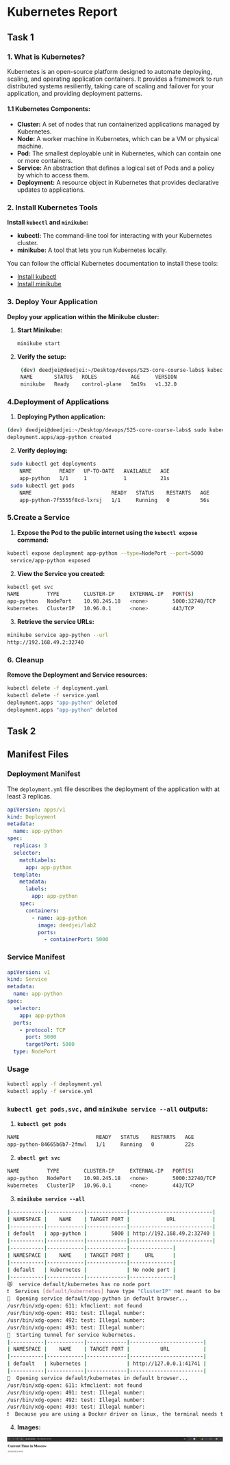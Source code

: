
# Kubernetes Report

## Task 1
### 1. What is Kubernetes?

Kubernetes is an open-source platform designed to automate deploying, scaling, and operating application containers. It provides a framework to run distributed systems resiliently, taking care of scaling and failover for your application, and providing deployment patterns.

#### 1.1 **Kubernetes Components:**

- **Cluster:** A set of nodes that run containerized applications managed by Kubernetes.
- **Node:** A worker machine in Kubernetes, which can be a VM or physical machine.
- **Pod:** The smallest deployable unit in Kubernetes, which can contain one or more containers.
- **Service:** An abstraction that defines a logical set of Pods and a policy by which to access them.
- **Deployment:** A resource object in Kubernetes that provides declarative updates to applications.

### 2. Install Kubernetes Tools

**Install `kubectl` and `minikube`:**

- **kubectl:** The command-line tool for interacting with your Kubernetes cluster.
- **minikube:** A tool that lets you run Kubernetes locally.

You can follow the official Kubernetes documentation to install these tools:
- [Install kubectl](https://kubernetes.io/docs/tasks/tools/install-kubectl/)
- [Install minikube](https://minikube.sigs.k8s.io/docs/start/)

### 3. Deploy Your Application

**Deploy your application within the Minikube cluster:**

1. **Start Minikube:**
   ```bash
   minikube start
   ```

2. **Verify the setup:**

   ```bash
    (dev) deedjei@deedjei:~/Desktop/devops/S25-core-course-labs$ kubectl get nodes
    NAME       STATUS   ROLES           AGE     VERSION
    minikube   Ready    control-plane   5m19s   v1.32.0
   ```

### 4.Deployment of Applications

1. **Deploying Python application:**

```bash
(dev) deedjei@deedjei:~/Desktop/devops/S25-core-course-labs$ sudo kubectl create deployment app-python --image=deedjei/lab2
deployment.apps/app-python created
```
2. **Verify deploying:**

```bash
 sudo kubectl get deployments
    NAME         READY   UP-TO-DATE   AVAILABLE   AGE
    app-python   1/1     1            1           21s
 sudo kubectl get pods
    NAME                          READY   STATUS    RESTARTS   AGE
    app-python-7f5555f8cd-lxrsj   1/1     Running   0          56s

```

### 5.Create a Service

1. **Expose the Pod to the public internet using the `kubectl expose` command:**

```bash
kubectl expose deployment app-python --type=NodePort --port=5000 
 service/app-python exposed
```

2. **View the Service you created:**
```bash
kubectl get svc  
NAME         TYPE        CLUSTER-IP     EXTERNAL-IP   PORT(S)          AGE
app-python   NodePort    10.98.245.18   <none>        5000:32740/TCP   39m
kubernetes   ClusterIP   10.96.0.1      <none>        443/TCP          118m
```
3. **Retrieve the service URLs:**
```bash
minikube service app-python --url
http://192.168.49.2:32740
```

### 6. Cleanup

**Remove the Deployment and Service resources:**

```bash
kubectl delete -f deployment.yaml
kubectl delete -f service.yaml
deployment.apps "app-python" deleted
deployment.apps "app-python" deleted
```
## Task 2 

## Manifest Files

### Deployment Manifest

The `deployment.yml` file describes the deployment of the application with at least 3 replicas.

```yaml
apiVersion: apps/v1
kind: Deployment
metadata:
  name: app-python
spec:
  replicas: 3
  selector:
    matchLabels:
      app: app-python
  template:
    metadata:
      labels:
        app: app-python
    spec:
      containers:
        - name: app-python
          image: deedjei/lab2
          ports:
            - containerPort: 5000
```
### Service Manifest

```yaml
apiVersion: v1
kind: Service
metadata:
  name: app-python
spec:
  selector:
    app: app-python
  ports:
    - protocol: TCP
      port: 5000
      targetPort: 5000
  type: NodePort
```

### Usage

```bash
kubectl apply -f deployment.yml
kubectl apply -f service.yml
```

### `kubectl get pods,svc,` and `minikube service --all` outputs:

1. **`kubectl get pods`**

```bash
NAME                         READY   STATUS    RESTARTS   AGE
app-python-84665b6b7-2fmwl   1/1     Running   0          22s
```
2. **`ubectl get svc`**
```bash 
NAME         TYPE        CLUSTER-IP     EXTERNAL-IP   PORT(S)          AGE
app-python   NodePort    10.98.245.18   <none>        5000:32740/TCP   22s
kubernetes   ClusterIP   10.96.0.1      <none>        443/TCP          79m
```

3. **`minikube service --all`**
```bash
|-----------|------------|-------------|---------------------------|
| NAMESPACE |    NAME    | TARGET PORT |            URL            |
|-----------|------------|-------------|---------------------------|
| default   | app-python |        5000 | http://192.168.49.2:32740 |
|-----------|------------|-------------|---------------------------|
|-----------|------------|-------------|--------------|
| NAMESPACE |    NAME    | TARGET PORT |     URL      |
|-----------|------------|-------------|--------------|
| default   | kubernetes |             | No node port |
|-----------|------------|-------------|--------------|
😿  service default/kubernetes has no node port
❗  Services [default/kubernetes] have type "ClusterIP" not meant to be exposed, however for local development minikube allows you to access this !
🎉  Opening service default/app-python in default browser...
/usr/bin/xdg-open: 611: kfmclient: not found
/usr/bin/xdg-open: 491: test: Illegal number: 
/usr/bin/xdg-open: 492: test: Illegal number: 
/usr/bin/xdg-open: 493: test: Illegal number: 
🏃  Starting tunnel for service kubernetes.
|-----------|------------|-------------|------------------------|
| NAMESPACE |    NAME    | TARGET PORT |          URL           |
|-----------|------------|-------------|------------------------|
| default   | kubernetes |             | http://127.0.0.1:41741 |
|-----------|------------|-------------|------------------------|
🎉  Opening service default/kubernetes in default browser...
/usr/bin/xdg-open: 611: kfmclient: not found
/usr/bin/xdg-open: 491: test: Illegal number: 
/usr/bin/xdg-open: 492: test: Illegal number: 
/usr/bin/xdg-open: 493: test: Illegal number: 
❗  Because you are using a Docker driver on linux, the terminal needs to be open to run it.
```
4. **Images:**

![](images/image1.png)

